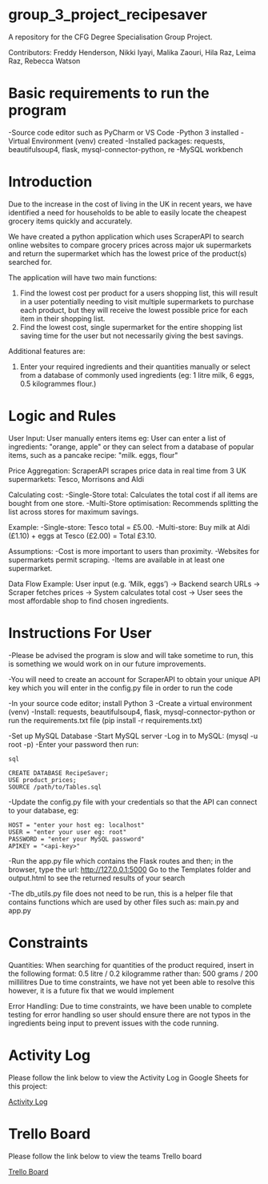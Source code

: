 

# group_3_project_recipesaver
A repository for the CFG Degree Specialisation Group Project.

Contributors:
Freddy Henderson,
Nikki Iyayi,
Malika Zaouri,
Hila Raz,
Leima Raz,
Rebecca Watson

# Basic requirements to run the program

-Source code editor such as PyCharm or VS Code
-Python 3 installed 
-Virtual Environment (venv) created
-Installed packages: requests, beautifulsoup4, flask, mysql-connector-python, re
-MySQL workbench

# Introduction

Due to the increase in the cost of living in the UK in recent years, we have identified a need for households to be able to easily locate the cheapest grocery items quickly and accurately.

We have created a python application which uses ScraperAPI to search online websites to compare grocery prices across major uk supermarkets and return the supermarket which has the lowest price of the product(s) searched for.

The application will have two main functions: 

1) Find the lowest cost per product for a users shopping list, this will result in a user potentially needing to visit multiple supermarkets to purchase each product, but they will receive the lowest possible price for each item in their shopping list.
2) Find the lowest cost, single supermarket for the entire shopping list saving time for the user but not necessarily giving the best savings.

Additional features are:

1) Enter your required ingredients and their quantities manually or select from a database of commonly used  ingredients (eg: 1 litre milk, 6 eggs, 0.5 kilogrammes flour.)

# Logic and Rules

User Input:
User manually enters items eg:
User can enter a list of ingredients: "orange, apple" or they can select from a database of popular items, such as a pancake recipe: "milk. eggs, flour"

Price Aggregation:
ScraperAPI scrapes price data in real time from 3 UK supermarkets: Tesco, Morrisons and Aldi

Calculating cost:
-Single-Store total: Calculates the total cost if all items are bought from one store.
-Multi-Store optimisation: Recommends splitting the list across stores for maximum savings.

Example:
-Single-store: Tesco total = £5.00.
-Multi-store: Buy milk at Aldi (£1.10) + eggs at Tesco (£2.00) = Total £3.10.

Assumptions:
-Cost is more important to users than proximity.
-Websites for supermarkets permit scraping.
-Items are available in at least one supermarket.

Data Flow Example:
User input (e.g. ‘Milk, eggs’)  → Backend search URLs → Scraper fetches prices → System calculates total cost → User sees the most affordable shop to find chosen ingredients.

# Instructions For User

-Please be advised the program is slow and will take sometime to run, this is something we would work on in our future improvements.

-You will need to create an account for ScraperAPI to obtain your unique API key which you will enter in the config.py file in order to run the code

-In your source code editor; install Python 3
-Create a virtual environment (venv)
-Install: requests, beautifulsoup4, flask, mysql-connector-python or run the requirements.txt file (pip install -r requirements.txt)

-Set up MySQL Database
-Start MySQL server
-Log in to MySQL: (mysql -u root -p)
-Enter your password then run: 

    sql

    CREATE DATABASE RecipeSaver;
    USE product_prices;
    SOURCE /path/to/Tables.sql

-Update the config.py file with your credentials so that the API can connect to your database, eg:

    HOST = "enter your host eg: localhost"
    USER = "enter your user eg: root"
    PASSWORD = "enter your MySQL password"
    APIKEY = "<api-key>"    


-Run the app.py file which contains the Flask routes and then; in the browser, type the url: http://127.0.0.1:5000 Go to the Templates folder and output.html to see the returned results of your search

-The db_utils.py file does not need to be run, this is a helper file that contains functions which are used by other files such as: main.py and app.py

# Constraints

Quantities:
When searching for quantities of the product required, insert in the following format:
    0.5 litre / 0.2 kilogramme 
    rather than: 
    500 grams / 200 millilitres 
Due to time constraints, we have not yet been able to resolve this however, it is a future fix that we would implement

Error Handling:
Due to time constraints, we have been unable to complete testing for error handling so user should ensure there are not typos in the ingredients being input to prevent issues with the code running.

# Activity Log

Please follow the link below to view the Activity Log in Google Sheets for this project:

[Activity Log](https://docs.google.com/spreadsheets/d/1k2Zm3fWgJ4qsiLSlswLE0CGPQdNmfZfOuqC7wljym80/edit?gid=0#gid=0)

# Trello Board

Please follow the link below to view the teams Trello board

[Trello Board](https://trello.com/b/9LdDxLCt/group-3-cfg)

